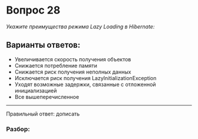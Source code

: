 # Вопрос 28
_Укажите преимущества режима Lazy Loading в Hibernate:_

## Варианты ответов:

- Увеличивается скорость получения объектов
- Снижается потребление памяти
- Снижается риск получения неполных данных
- Исключается риск получения LazyInitializationException
- Уходят возможные задержки, связанные с отложенной инициализацией
- Все вышеперечисленное

___

Правильный ответ: дописать

### Разбор: